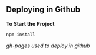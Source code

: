 ## Deploying in Github ##
**To Start the Project**
```bash
npm install
```
*gh-pages used to deploy in github*